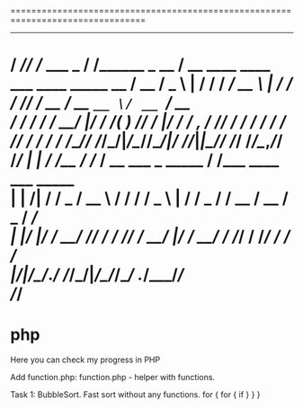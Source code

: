 ================================================================================
   _____ __              __                     ____                            
  / ___// /_  ___ _   __/ /__________ _   __   / __ \____  ____ ___  ____ _____ 
  \__ \/ __ \/ _ \ | / / __/ ___/ __ \ | / /  / /_/ / __ \/ __ `__ \/ __ `/ __ \
 ___/ / / / /  __/ |/ / /_(__  ) /_/ / |/ /  / _, _/ /_/ / / / / / / /_/ / / / /
/____/_/ /_/\___/|___/\__/____/\____/|___/  /_/_|_|\____/_/ /_/ /_/\__,_/_/ /_/ 
| |     / /__  / /_     / __ \___ _   _____  / /___  ____  ___  _____           
| | /| / / _ \/ __ \   / / / / _ \ | / / _ \/ / __ \/ __ \/ _ \/ ___/           
| |/ |/ /  __/ /_/ /  / /_/ /  __/ |/ /  __/ / /_/ / /_/ /  __/ /               
|__/|__/\___/_.___/  /_____/\___/|___/\___/_/\____/ .___/\___/_/                
                                                 /_/                            
================================================================================
# php
Here you can check my progress in PHP

Add function.php: function.php - helper with functions.

Task 1: BubbleSort. Fast sort without any functions. for { for { if } } }

